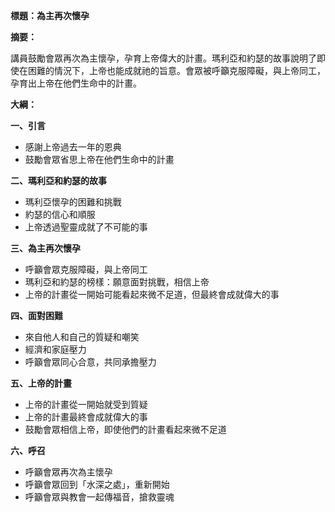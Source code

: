 **標題：為主再次懷孕**

**摘要：**

講員鼓勵會眾再次為主懷孕，孕育上帝偉大的計畫。瑪利亞和約瑟的故事說明了即使在困難的情況下，上帝也能成就祂的旨意。會眾被呼籲克服障礙，與上帝同工，孕育出上帝在他們生命中的計畫。

**大綱：**

**一、引言**
* 感謝上帝過去一年的恩典
* 鼓勵會眾省思上帝在他們生命中的計畫

**二、瑪利亞和約瑟的故事**
* 瑪利亞懷孕的困難和挑戰
* 約瑟的信心和順服
* 上帝透過聖靈成就了不可能的事

**三、為主再次懷孕**
* 呼籲會眾克服障礙，與上帝同工
* 瑪利亞和約瑟的榜樣：願意面對挑戰，相信上帝
* 上帝的計畫從一開始可能看起來微不足道，但最終會成就偉大的事

**四、面對困難**
* 來自他人和自己的質疑和嘲笑
* 經濟和家庭壓力
* 呼籲會眾同心合意，共同承擔壓力

**五、上帝的計畫**
* 上帝的計畫從一開始就受到質疑
* 上帝的計畫最終會成就偉大的事
* 鼓勵會眾相信上帝，即使他們的計畫看起來微不足道

**六、呼召**
* 呼籲會眾再次為主懷孕
* 呼籲會眾回到「水深之處」，重新開始
* 呼籲會眾與教會一起傳福音，搶救靈魂